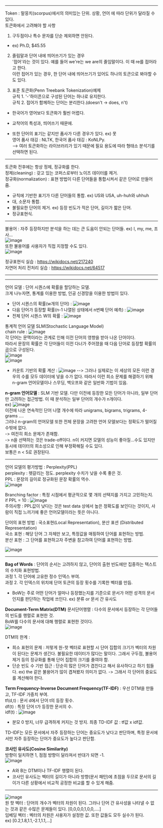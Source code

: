 ***
Token : 말뭉치(scorpus)에서의 의미있는 단위. 상황, 언어 에 따라 단위가 달라질 수 있다.  
토큰화에서 고려해야 할 사항  
1) 구두점이나 특수 문자를 단순 제외하면 안된다.  
 - ex) Ph.D, $45.55  
2) 줄림말과 단어 내에 띄어쓰기가 있는 경우  
'접어'라는 것이 있다. 예를 들어 we're는 we are의 줄임말이다. 이 때 re를 접어라고 한다.  
이런 접어가 있는 경우, 한 단어 내에 띄어쓰기가 있어도 하나의 토큰으로 봐야할 수도 있다.  

3) 표준 토큰화(Penn Treebank Tokenization)예제  
규칙 1. '-'하이픈으로 구성된 단어는 하나로 유지한다.  
규칙 2. 접어가 함께하는 단어는 분리한다.(doesn't -> does, n't)   
 - 한국어가 영어보다 토큰화가 훨씬 어렵다.  
 - 교착어의 특성과, 띄어쓰기 때문에.  

 - 또한 단어의 표기는 같지만 품사가 다른 경우가 있다. ex) 못  
영어 품사 태깅 : NLTK, 한국어 품사 태깅 : KoNLPy.  
 --> 여러 토큰화하는 라이브러리가 있기 때문에 필요 용도에 따라 형태소 분석기를 선택하면 된다.  

***

토큰화 전후에는 항상 정제, 정규화를 한다.  
정제(cleaning) : 갖고 있는 코퍼스로부터 노이즈 데이터를 제거.  
정규화(normalization) : 표현 방법이 다른 단어들을 통합시켜서 같은 단어로 만들어 줌.  
 - 규칙에 기반한 표기가 다른 단어들의 통합. ex) US와 USA, uh-huh와 uhhuh  
 - 대, 소문자 통합.  
 - 불필요한 단어의 제거. 
  ex) 등장 빈도가 적은 단어, 길이가 짧은 단어.  
 - 정규표현식.  

***

불용어 : 자주 등장하지만 분석을 하는 데는 큰 도움이 안되는 단어들. ex) I, my, me, 조사...  
![image](https://github.com/user-attachments/assets/8c0c39c9-38fd-4317-b1b4-55fe90575064)  
또한 불용어를 사용자가 직접 지정할 수도 있다.  
![image](https://github.com/user-attachments/assets/ac186076-38e9-47e8-9979-95d8338321df)  

정규표현식 실습 : https://wikidocs.net/217240  
자연어 처리 전처리 실습 : https://wikidocs.net/64517

***
***

언어 모델 : 단어 시퀀스에 확률을 할당하는 모델.  
크게 나누자면, 통계를 이용한 방법, 인공 신경망을 이용한 방법이 있다.  
 - 단어 시퀀스의 확률(w개의 단어) : ![image](https://github.com/user-attachments/assets/8c7adee2-dea9-4811-94e9-94372090cb05)
 - 다음 단어가 등장할 확률(n-1 나열된 상태에서 n번째 단어 예측) : ![image](https://github.com/user-attachments/assets/973ad4d3-9c9d-45ca-8670-4b637f08c218)
 - 전체 단어 시퀀스 W의 확률 : ![image](https://github.com/user-attachments/assets/c0b9f420-ebf0-4093-b33d-ab3c1828a79f)


통계적 언어 모델 SLM(Stochastic Language Model)  
chain rule : ![image](https://github.com/user-attachments/assets/37817c0f-eeb8-47a2-8234-109b3a690fbf)  
각 단어는 문맥이라는 관계로 인해 이전 단어의 영향을 받아 나온 단어이다.  
따라서 문장의 확률은 각 단어들이 이전 다너가 주어졌을 때 다음 단어로 등장할 확률의 곱으로 구성된다.  
![image](https://github.com/user-attachments/assets/f278bfa4-e50a-40bb-abcf-b3c0fdd6835a)  
![image](https://github.com/user-attachments/assets/734a075c-8e5b-41e8-b9ac-d006e71d1418)  
 - 카운트 기반의 확률 계산 :
![image](https://github.com/user-attachments/assets/d2bcf899-1f47-4bf3-b400-84e61c95ffe0)
 --> 그러나 실제로는 이 세상의 모든 이런 경우의 수를 모두 데이터에 넣을 수가 없다.
   따라서 이런 희소 문제를 해결하기 위해 n-gram 언어모델이나 스무딩, 백오프와 같은 일반화 기법이 있음.

**n-gram 언어모델** : SLM 기반 모델. 다만 이전에 등장한 모든 단어가 아니라, 일부 단어만 고려하는 접근방법. 이 때 분석하는 일부 단어의 개수가 n개이다.  
ex) ![image](https://github.com/user-attachments/assets/94fa13c7-d050-4d47-8c99-5e5528a7d8a6)  
이전에 나온 연속적인 단어 나열 개수에 따라 unigrams, bigrams, trigrams, 4-grams ....  
그러나 n-gram의 언어모델 또한 전체 문장을 고려한 언어 모델보다는 정확도가 떨어질 수밖에 없다.  
  -> 여전히 희소 문제가 존재함.  
  -> n을 선택하는 것은 trade-off이다. n이 커지면 모델의 성능이 좋아질...수도 있지만 동시에 데이터의 희소성으로 인해 부정확해질 수도 있다.  
  보통은 n < 5로 권장된다.  
  
***  

언어 모델의 평가방법 : Perplexity(PPL)  
perplexity : 헷갈리는 정도. perplexity 수치가 낮을 수록 좋은 것.  
PPL : 문장의 길이로 정규화된 문장 확률의 역수.    
![image](https://github.com/user-attachments/assets/371fd259-9aa0-4501-9b01-9eae31f13c0d)  

Branching factor : 특정 시점에서 평균적으로 몇 개의 선택지를 가지고 고민하는지.  
if PPL = 10 : ![image](https://github.com/user-attachments/assets/5c0ed835-ab43-4602-a9bd-30f4fe4787c3)  
주의사항 : PPL값이 낮다는 것은 test data 상에서 높은 정확도를 보인다는 것이지, 사람이 직접 느끼기에 좋은 언어모델이라는 뜻은 아니다.  

단어의 표현 방법 : 국소표현(Local Representation), 분산 표션 (Distributed Representation)  
국소 표현 : 해당 단어 그 자체만 보고, 특정값을 매핑하여 단어를 표현하는 방법.  
분산 표현 : 그 단어를 표현하고자 주변을 참고하여 단어를 표현하는 방법.  

![image](https://github.com/user-attachments/assets/b3c78be8-1802-4452-9c78-f5dc63c9540e)  
***
**Bag of Words** : 단어의 순서는 고려하지 않고, 단어의 출현 빈도에만 집중하는 텍스트의 수치화 표현방법.  
과정 1. 각 단어에 고유한 정수 인덱스 부여.  
과정 2. 각 인덱스의 위치에 단어 토큰의 등장 횟수를 기록한 벡터를 만듬.  
 - BoW는 주로 어떤 단어가 얼마나 등장했는지를 기준으로 문서가 어떤 성격의 문서인지를 판단하는 작업에 쓰인다. ex) 분류 or 문서 간 유사도

**Document-Term Matrix(DTM)** 
문서단어행렬 : 다수의 문서에서 등장하는 각 단어들의 빈도를 행렬로 표현한 것.  
BoW를 다수의 문서에 대해 행렬로 표현한 것이다.  
![image](https://github.com/user-attachments/assets/9edfa548-04ee-41d3-96f0-0856c0c66888)  

DTM의 한계 : 
 - 희소 표현의 문제 : 저렇게 원-핫 벡터로 표현할 시 단어 집합의 크기가 벡터의 차원이 된다는 문제가 생긴다.
불필요한 데이터가 많다는 말이다. 그래서 구두점, 불용어 제거 등의 정규화를 통해 단어 집합의 크기를 줄여야 함.
 - 단순 빈도 수 기반 접근 : 단순히 많은 단어가 겹친다고 해서 유사하다고 하기 힘들다.
   ex) the 같은 불용어가 많이 겹쳐봤자 의미가 없다.
   -> 그래서 각 단어의 중요도를 계산해야 한다.

**Term Frequency-Inverse Document Frequency(TF-IDF)** : 우선 DTM을 만들고, TF-IDF 가중치 부여.  
tf(d,t) : 문서 d에서 단어 t의 등장 횟수.  
df(t) : 특정 단어 t가 등장한 문서의 수.  
idf(t) : ![image](https://github.com/user-attachments/assets/617a2ad0-2cd1-4a23-abe0-f3c39dbad5e7)  
 - 분모 0 방지, 너무 급격하게 커지는 것 방지.
최종 TD-IDF 값 : tf값 x idf값.

TD-IDF는 모든 문서에서 자주 등장하는 단어는 중요도가 낮다고 판단하며, 특정 문서에서만 자주 등장하는 단어가 중요도가 높다고 판단함.  

**코사인 유사도(Cosine Similarity)**  
방향이 일치하면 1, 점점 방향이 달라져서 반대가 되면 -1.  
![image](https://github.com/user-attachments/assets/7048fcf0-4cf6-4e47-968f-1591db1f0824)  
 - A와 B는 DTM이나 TF-IDF 행렬이 된다.
 - 코사인 유사도는 벡터의 길이가 아니라 방향(문서 패턴)에 초점을 두므로 문서의 길이가 다른 상황에서 비교적 공정한 비교를 할 수 있게 해줌.

***  
![image](https://github.com/user-attachments/assets/1ed17e3a-89eb-49b0-aee3-7fa765aa85bf)  
원 핫 벡터 : 단어의 개수가 벡터의 차원이 된다. 그러나 단어 간 유사성을 나타낼 수 없는 것과 같은 수많은 문제들이 있다. [0,0,0,0,1,0,0,....]  
임베딩 벡터 : 벡터의 차원은 사용자가 설정한 값. 또한 값들도 모두 실수가 된다.  
ex) [0.2,1.8,1.1,-2.1,1.1,...]  





















